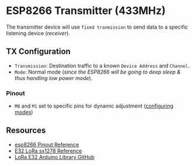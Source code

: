 # ESP8266 Transmitter (433MHz)
The transmitter device will use `fixed tranmission` to send data to a specific listening
device (*receiver*).

## TX Configuration
- `Transmission`: Destination traffic to a known `Device Address` and `Channel`.
- `Mode`: Normal mode (*since the ESP8266 will be going to deep sleep & thus handling low power mode*).

### Pinout
- `M0` and `M1` set to specific pins for dynamic adjustment ([configuring modes][4])


## Resources
- [esp8266 Pinout Reference][1]
- [E32 LoRa sx1278 Reference][2]
- [LoRa E32 Arduino Library GitHub][3]

[1]: https://randomnerdtutorials.com/esp8266-pinout-reference-gpios/
[2]: https://www.teachmemicro.com/e32-ttl-100-sx1278-lora-module/
[3]: https://github.com/xreef/LoRa_E32_Series_Library
[4]: https://www.teachmemicro.com/e32-ttl-100-sx1278-lora-module/#Configuring_Modes